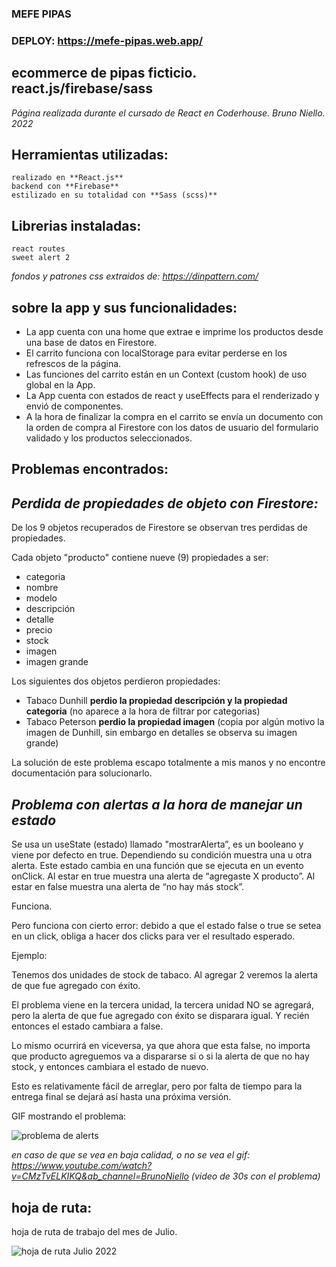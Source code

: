 ### MEFE PIPAS
### DEPLOY: https://mefe-pipas.web.app/

## ecommerce de pipas ficticio. react.js/firebase/sass

*Página realizada durante el cursado de React en Coderhouse. Bruno Niello. 2022*


## Herramientas utilizadas: 
    realizado en **React.js**
    backend con **Firebase**
    estilizado en su totalidad con **Sass (scss)**

## Librerias instaladas:
    react routes
    sweet alert 2

*fondos y patrones css extraidos de: https://dinpattern.com/*

## sobre la app y sus funcionalidades:

- La app cuenta con una home que extrae e imprime los productos desde una base de datos en Firestore.
- El carrito funciona con localStorage para evitar perderse en los refrescos de la página. 
- Las funciones del carrito están en un Context (custom hook) de uso global en la App. 
- La App cuenta con estados de react y useEffects para el renderizado y envió de componentes. 
- A la hora de finalizar la compra en el carrito se envía un documento con la orden de compra al Firestore con los datos de usuario del formulario validado y los      productos seleccionados. 

 ## Problemas encontrados: 
 
 ## ***Perdida de propiedades de objeto con Firestore:***
 
 De los 9 objetos recuperados de Firestore se observan tres perdidas de propiedades.
 
 Cada objeto "producto" contiene nueve (9) propiedades a ser: 
 - categoria
 - nombre
 - modelo
 - descripción
 - detalle
 - precio
 - stock
 - imagen
 - imagen grande
 
 Los siguientes dos objetos perdieron propiedades: 
 - Tabaco Dunhill **perdio la propiedad descripción y la propiedad categoria** (no aparece a la hora de filtrar por categorias)
 - Tabaco Peterson **perdio la propiedad imagen** (copia por algún motivo la imagen de Dunhill, sin embargo en detalles se observa su imagen grande)
 
 La solución de este problema escapo totalmente a mis manos y no encontre documentación para solucionarlo. 

## ***Problema con alertas a la hora de manejar un estado***

Se usa un useState (estado) llamado "mostrarAlerta”, es un booleano y viene por defecto en true. Dependiendo su condición muestra una u otra alerta. 
Este estado cambia en una función que se ejecuta en un evento onClick. Al estar en true muestra una alerta de “agregaste X producto”. Al estar en false muestra una alerta de “no hay más stock”.

Funciona. 

Pero funciona con cierto error: debido a que el estado false o true se setea en un click, obliga a hacer dos clicks para ver el resultado esperado. 

Ejemplo: 

Tenemos dos unidades de stock de tabaco. Al agregar 2 veremos la alerta de que fue agregado con éxito. 

El problema viene en la tercera unidad, la tercera unidad NO se agregará, pero la alerta de que fue agregado con éxito se disparara igual.  Y recién entonces el estado cambiara a false. 

Lo mismo ocurrirá en viceversa, ya que ahora que esta false, no importa que producto agreguemos va a dispararse si o si la alerta de que no hay stock, y entonces cambiara el estado de nuevo. 

Esto es relativamente fácil de arreglar, pero por falta de tiempo para la entrega final se dejará así hasta una próxima versión.   

GIF mostrando el problema:

![problema de alerts](https://firebasestorage.googleapis.com/v0/b/mefe-pipas.appspot.com/o/MEFE-PIPAS%20PROBLEMA.gif?alt=media&token=1014a56d-f1ff-4f79-85a5-7517a46659dd)

*en caso de que se vea en baja calidad, o no se vea el gif: https://www.youtube.com/watch?v=CMzTvELKIKQ&ab_channel=BrunoNiello (video de 30s con el problema)*

## hoja de ruta: 

hoja de ruta de trabajo del mes de Julio. 

![hoja de ruta Julio 2022](https://firebasestorage.googleapis.com/v0/b/mefe-pipas.appspot.com/o/hoja%20de%20ruta.png?alt=media&token=0e5a02a1-875c-4846-93fb-0b3533ed751a)

